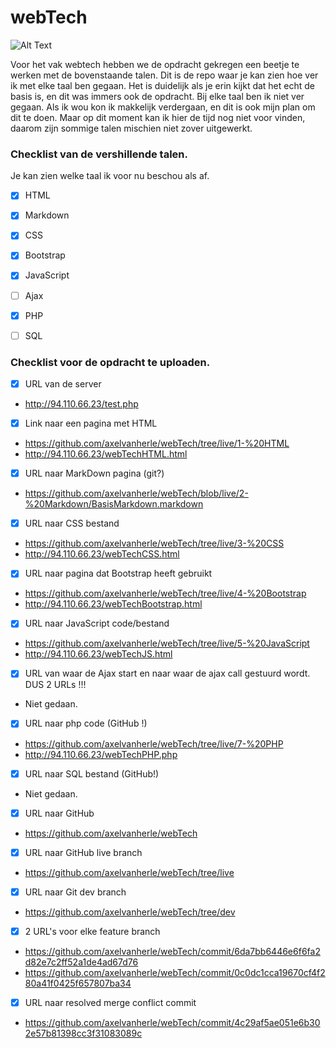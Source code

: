 # webTech

![Alt Text](https://media.giphy.com/media/aNqEFrYVnsS52/giphy.gif)

Voor het vak webtech hebben we de opdracht gekregen een beetje te werken met de bovenstaande talen. Dit is de repo waar je kan zien hoe ver ik met elke taal ben gegaan. Het is duidelijk als je erin kijkt dat het echt de basis is, en dit was immers ook de opdracht.
Bij elke taal ben ik niet ver gegaan. Als ik wou kon ik makkelijk verdergaan, en dit is ook mijn plan om dit te doen. Maar op dit moment kan ik hier de tijd nog niet voor vinden, daarom zijn sommige talen mischien niet zover uitgewerkt.

### Checklist van de vershillende talen.
Je kan zien welke taal ik voor nu beschou als af.

- [X] HTML
- [X] Markdown
- [X] CSS
- [X] Bootstrap
- [X] JavaScript
- [ ] Ajax  
- [X] PHP
- [ ] SQL


### Checklist voor de opdracht te uploaden.
- [X] URL van de server
- http://94.110.66.23/test.php
- [X] Link naar een pagina met HTML
- https://github.com/axelvanherle/webTech/tree/live/1-%20HTML
- http://94.110.66.23/webTechHTML.html
- [X] URL naar MarkDown pagina (git?)
- https://github.com/axelvanherle/webTech/blob/live/2-%20Markdown/BasisMarkdown.markdown
- [X] URL naar CSS bestand
- https://github.com/axelvanherle/webTech/tree/live/3-%20CSS
- http://94.110.66.23/webTechCSS.html
- [X] URL naar pagina dat Bootstrap heeft gebruikt
- https://github.com/axelvanherle/webTech/tree/live/4-%20Bootstrap
- http://94.110.66.23/webTechBootstrap.html
- [X] URL naar JavaScript code/bestand
- https://github.com/axelvanherle/webTech/tree/live/5-%20JavaScript
- http://94.110.66.23/webTechJS.html
- [X] URL van waar de Ajax start en naar waar de ajax call gestuurd wordt. DUS 2 URLs !!!
- Niet gedaan.
- [X] URL naar php code (GitHub !)
- https://github.com/axelvanherle/webTech/tree/live/7-%20PHP
- http://94.110.66.23/webTechPHP.php
- [X] URL naar SQL bestand (GitHub!)
- Niet gedaan.
- [X] URL naar GitHub
- https://github.com/axelvanherle/webTech
- [X] URL naar GitHub live branch
- https://github.com/axelvanherle/webTech/tree/live
- [X] URL naar Git dev branch
- https://github.com/axelvanherle/webTech/tree/dev
- [X] 2 URL's voor elke feature branch
- https://github.com/axelvanherle/webTech/commit/6da7bb6446e6f6fa2d82e7c2ff52a1de4ad67d76
- https://github.com/axelvanherle/webTech/commit/0c0dc1cca19670cf4f280a41f0425f657807ba34
- [X] URL naar resolved merge conflict commit
- https://github.com/axelvanherle/webTech/commit/4c29af5ae051e6b302e57b81398cc3f31083089c


